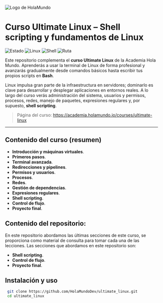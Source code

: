 ![Logo de HolaMundo](https://holamundo.io/wp-content/uploads/2022/12/logo-hola-mundo-horizontal.png)
# Curso Ultimate Linux – Shell scripting y fundamentos de Linux
![Estado](https://badgen.net/badge/estado/terminado/green)
![Linux](https://badgen.net/badge/os/Linux/blue?icon=terminal)
![Shell](https://badgen.net/badge/topic/Shell/orange?icon=terminal)
![Ruta](https://badgen.net/badge/ruta/Fundamentos/purple)

Este repositorio complementa el **curso Ultimate Linux** de la Academia Hola Mundo. Aprenderás a usar la terminal de Linux de forma profesional y avanzarás gradualmente desde comandos básicos hasta escribir tus propios scripts en **Bash**.

Linux impulsa gran parte de la infraestructura en servidores; dominarlo es clave para desarrollar y desplegar aplicaciones en entornos reales. A lo largo del curso verás administración del sistema, usuarios y permisos, procesos, redes, manejo de paquetes, expresiones regulares y, por supuesto, **shell scripting**.

> Página del curso: https://academia.holamundo.io/courses/ultimate-linux

------

## Contenido del curso (resumen)

- **Introducción y máquinas virtuales**.
- **Primeros pasos**.
- **Terminal avanzada**.
- **Redirecciones y pipelines**.
- **Permisos y usuarios**.
- **Procesos**.
- **Redes**.
- **Gestión de dependencias**.
- **Expresiones regulares**.
- **Shell scripting**.
- **Control de flujo**.
- **Proyecto final**.

## Contenido del repositorio:

En este repositorio abordamos las últimas secciones de este curso, se proporciona como material de consulta para tomar cada una de las lecciones.
Las secciones que abordamos en este repositorio son:
- **Shell scripting**.
- **Control de flujo**.
- **Proyecto final**.

## Instalación y uso
 ```bash
  git clone https://github.com/HolaMundoDev/ultimate_linux.git
  cd ultimate_linux
